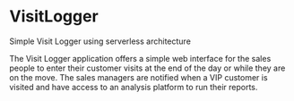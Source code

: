 # VisitLogger

Simple Visit Logger using serverless architecture 

The Visit Logger application offers a simple web interface for the sales people to enter their customer visits at the end of the day or while they are on the move. 
The sales managers are notified when a VIP customer is visited and have access to an analysis platform to run their reports.
